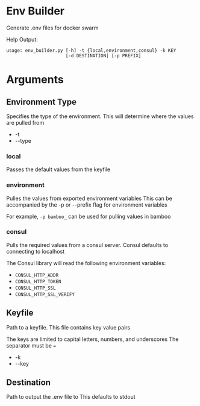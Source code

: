 # Env Builder
Generate .env files for docker swarm

Help Output:
```
usage: env_builder.py [-h] -t {local,environment,consul} -k KEY
                      [-d DESTINATION] [-p PREFIX]
```

# Arguments

## Environment Type
Specifies the type of the environment. This will determine where the values are pulled from

 * -t
 * --type


### local
Passes the default values from the keyfile

### environment
Pulles the values from exported environment variables
This can be accompanied by the -p or --prefix flag for environment variables

For example, `-p bamboo_` can be used for pulling values in bamboo

### consul
Pulls the required values from a consul server. Consul defaults to connecting to localhost

The Consul library will read the following environment variables:

 * `CONSUL_HTTP_ADDR`
 * `CONSUL_HTTP_TOKEN`
 * `CONSUL_HTTP_SSL`
 * `CONSUL_HTTP_SSL_VERIFY`

## Keyfile
Path to a keyfile. This file contains key value pairs

The keys are limited to capital letters, numbers, and underscores
The separator must be `=`
	
 * -k
 * --key

## Destination
Path to output the .env file to
This defaults to stdout
